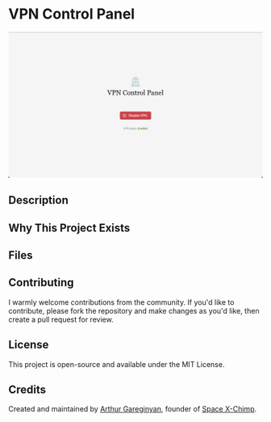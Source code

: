 # VPN Control Panel

![Screenshot](https://github.com/ArthurGareginyan/vpn-control-panel/blob/main/screenshot.png)

## Description

## Why This Project Exists

## Files

## Contributing

I warmly welcome contributions from the community. If you'd like to contribute, please fork the repository and make changes as you'd like, then create a pull request for review.

## License

This project is open-source and available under the MIT License.

## Credits

Created and maintained by [Arthur Gareginyan](https://www.mycyberuniverse.com), founder of [Space X-Chimp](https://www.spacexchimp.com).